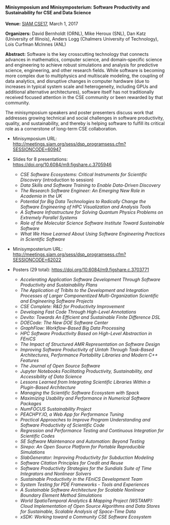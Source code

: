 #### Minisymposium and Minisymposterium: Software Productivity and Sustainability for CSE and Data Science

**Venue:** [SIAM CSE17](https://www.siam.org/meetings/cse17/), March 1, 2017

**Organizers:**  David Bernholdt (ORNL), Mike Heroux (SNL), Dan Katz (University of Illinois), Anders Logg (Chalmers University of Technology), Lois Curfman McInnes (ANL)

**Abstract:** Software is the key crosscutting technology that connects advances in mathematics, computer science, and domain-specific science and engineering to achieve robust simulations and analysis for predictive science, engineering, and other research fields. While software is becoming more complex due to multiphysics and multiscale modeling, the coupling of data analytics, and disruptive changes in computer hardware (due to increases in typical system scale and heterogeneity, including GPUs and additional alternative architectures), software itself has not traditionally received focused attention in the CSE community or been rewarded by that community.

The minisymposium speakers and poster presenters discuss work that addresses growing technical and social challenges in software productivity, quality, and sustainability, and thereby is helping software to fulfill its critical role as a cornerstone of long-term CSE collaboration.

- Minisymposium URL: http://meetings.siam.org/sess/dsp_programsess.cfm?SESSIONCODE=60947
- Slides for 8 presentations: https://doi.org/10.6084/m9.figshare.c.3705946
  - _CSE Software Ecosystems: Critical Instruments for Scientific Discovery_ (introduction to session)
  - _Data Skills and Software Training to Enable Data-Driven Discovery_
  - _The Research Software Engineer: An Emerging New Role in Academia in the UK_
  - _Potential for Big Data Technologies to Radically Change the Software Engineering of HPC Visualization and Analysis Tools_
  - _A Software Infrastructure for Solving Quantum Physics Problems on Extremely Parallel Systems_
  - _Role of the Molecular Science Software Institute Toward Sustainable Software_
  - _What We Have Learned About Using Software Engineering Practices in Scientific Software_

- Minisymposterium URL: http://meetings.siam.org/sess/dsp_programsess.cfm?SESSIONCODE=62022
- Posters (29 total): https://doi.org/10.6084/m9.figshare.c.3703771

  - _Accelerating Application Software Development Through Software Productivity and Sustainability Plans_
  - _The Application of Tribits to the Development and Integration Processes of Larger Componentized Multi-Organization Scientific and Engineering Software Projects_
  - _CSE Complete: R&D for Productivity Improvement_
  - _Developing Fast Code Through High-Level Annotations_
  - _Devito: Towards An Efficient and Sustainable Finite Difference DSL_
  - _DOECode: The New DOE Software Center_
  - _GraphFlow: Workflow-Based Big Data Processing_
  - _HPC Software Productivity Based on High-Level Abstraction in FEniCS_
  - _The Impact of Structured AMR Representation on Software Design_
  - _Improving Software Productivity of Uintah Through Task-Based Architectures, Performance Portability Libraries and Modern C++ Features_
  - _The Journal of Open Source Software_
  - _Jupyter Notebooks Facilitating Productivity, Sustainability, and Accessibility of Data Science_
  - _Lessons Learned from Integrating Scientific Libraries Within a Plugin-Based Architecture_
  - _Managing the Scientific Software Ecosystem with Spack_
  - _Maximizing Usability and Performance in Numerical Software Packages_
  - _NumFOCUS Sustainability Project_
  - _PEACHPY.IO, a Web App for Performance Tuning_
  - _Practical Approaches to Improve Program Understanding and Software Productivity of Scientific Code_
  - _Regression and Performance Testing and Continuous Integration for Scientific Codes_
  - _SE Software Maintenance and Automation: Beyond Testing_
  - _Sirepo: An Open Source Platform for Portable Reproducible Simulations_
  - _SlabGenerator: Improving Productivity for Subduction Modeling_
  - _Software Citation Principles for Credit and Reuse_
  - _Software Productivity Strategies for the Sundials Suite of Time Integrators and Nonlinear Solvers_
  - _Sustainable Productivity in the FEniCS Development Team_
  - _System Testing for PDE Frameworks - Tools and Experiences_
  - _A Sustainable Software Architecture for Scalable Nonlinear Boundary Element Method Simulations_
  - _World SpatioTemporal Analytics & Mapping Project (WSTAMP): Cloud Implementation of Open Source Algorithms and Data Stores for Sustainable, Scalable Analysis of Space-Time Data_
  - _xSDK: Working toward a Community CSE Software Ecosystem_


<!---
Publish: yes
Categories: Planning, Reliability, Collaboration, Performance
Topics: improving productivity and sustainability, configuration and builds, testing, documentation, software interoperability, strategies for more effective teams
Tags: citation principles, NumFOCUS, DOECode, xSDK
Level: 2
Prerequisites: defaults
Aggregate: subresource, stand-alone
--->
